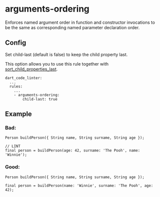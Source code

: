 # arguments-ordering

Enforces named argument order in function and constructor invocations to be the same as corresponding named parameter declaration order.

## Config
Set child-last (default is false) to keep the child property last.

This option allows you to use this rule together with [sort_child_properties_last](https://dart.dev/tools/linter-rules/sort_child_properties_last).

```dart:
dart_code_linter:
  ...
  rules:
    ...
    - arguments-ordering:
        child-last: true
```

## Example

### Bad:
```dart:
Person buildPerson({ String name, String surname, String age });

// LINT
final person = buildPerson(age: 42, surname: 'The Pooh', name: 'Winnie');
```

### Good:
```dart:
Person buildPerson({ String name, String surname, String age });

final person = buildPerson(name: 'Winnie', surname: 'The Pooh', age: 42);
```
